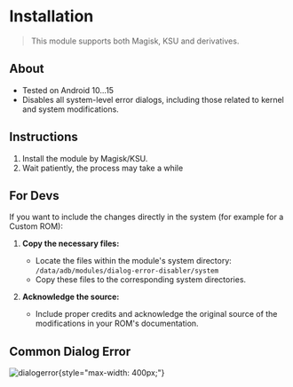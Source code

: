 # Installation
> This module supports both Magisk, KSU and derivatives.

## About
* Tested on Android 10...15
* Disables all system-level error dialogs, including those related to kernel and system modifications.

## Instructions
1. Install the module by Magisk/KSU.
2. Wait patiently, the process may take a while

## For Devs
If you want to include the changes directly in the system (for example for a Custom ROM):

1. **Copy the necessary files:** 
    * Locate the files within the module's system directory: `/data/adb/modules/dialog-error-disabler/system`
    * Copy these files to the corresponding system directories. 

2. **Acknowledge the source:** 
    * Include proper credits and acknowledge the original source of the modifications in your ROM's documentation.

## Common Dialog Error
![dialogerror](https://i.ibb.co/8stFG0n/image.png){style="max-width: 400px;"}